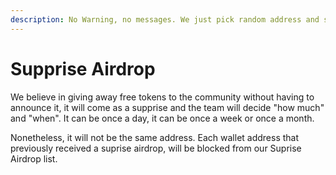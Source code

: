 ```yaml
---
description: No Warning, no messages. We just pick random address and send to them
---
```


# Supprise Airdrop

We believe in giving away free tokens to the community without having to announce it, it will come as a supprise and the team will decide "how much" and "when". It can be once a day, it can be once a week or once a month.

Nonetheless, it will not be the same address. Each wallet address that previously received a suprise airdrop, will be blocked from our Suprise Airdrop list.
